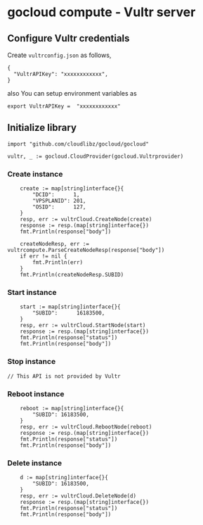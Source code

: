 # gocloud compute - Vultr server

## Configure Vultr credentials

Create `vultrconfig.json` as follows,
```
{
  "VultrAPIKey": "xxxxxxxxxxxx",
}
```

also You can setup environment variables as

```
export VultrAPIKey =  "xxxxxxxxxxxx"
```

## Initialize library

```
import "github.com/cloudlibz/gocloud/gocloud"

vultr, _ := gocloud.CloudProvider(gocloud.Vultrprovider)
```

### Create instance

```
    create := map[string]interface{}{
        "DCID":      1,
        "VPSPLANID": 201,
        "OSID":      127,
    }
    resp, err := vultrCloud.CreateNode(create)
    response := resp.(map[string]interface{})
    fmt.Println(response["body"])
 
    createNodeResp, err := vultrcompute.ParseCreateNodeResp(response["body"])
    if err != nil {
        fmt.Println(err)
    }
    fmt.Println(createNodeResp.SUBID)
```

### Start instance

```
    start := map[string]interface{}{
        "SUBID":      16183500,
    }
    resp, err := vultrCloud.StartNode(start)
    response := resp.(map[string]interface{})
    fmt.Println(response["status"])
    fmt.Println(response["body"])
```

### Stop instance

```
// This API is not provided by Vultr 
```

### Reboot instance

```
    reboot := map[string]interface{}{
        "SUBID": 16183500,
    }
    resp, err := vultrCloud.RebootNode(reboot)
    response := resp.(map[string]interface{})
    fmt.Println(response["status"])
    fmt.Println(response["body"])
```

### Delete instance

```
    d := map[string]interface{}{
        "SUBID": 16183500,
    }
    resp, err := vultrCloud.DeleteNode(d)
    response := resp.(map[string]interface{})
    fmt.Println(response["status"])
    fmt.Println(response["body"])
```
